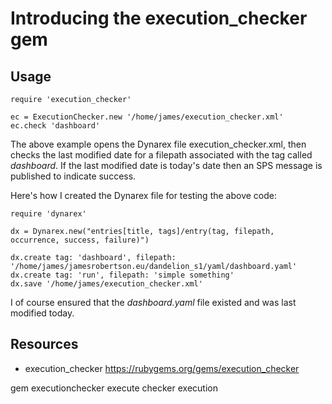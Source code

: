 # Introducing the execution_checker gem


## Usage

    require 'execution_checker'

    ec = ExecutionChecker.new '/home/james/execution_checker.xml'
    ec.check 'dashboard'

The above example opens the Dynarex file execution_checker.xml, then checks the last modified date for a filepath associated with the tag called *dashboard*. If the last modified date is today's date then an SPS message is published to indicate success.

Here's how I created the Dynarex file for testing the above code:

    require 'dynarex'

    dx = Dynarex.new("entries[title, tags]/entry(tag, filepath, occurrence, success, failure)")

    dx.create tag: 'dashboard', filepath: '/home/james/jamesrobertson.eu/dandelion_s1/yaml/dashboard.yaml'
    dx.create tag: 'run', filepath: 'simple something'
    dx.save '/home/james/execution_checker.xml'

I of course ensured that the *dashboard.yaml* file existed and was last modified today.

## Resources

* execution_checker https://rubygems.org/gems/execution_checker

gem executionchecker execute checker execution
